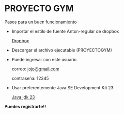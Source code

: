 # PROYECTO GYM

<p>
Pasos para un buen funcionamiento
</p>

- Importar el estilo de fuente Anton-regular de dropbox

  [Dropbox](https://www.dropbox.com/scl/fo/3qtb5yt6mcqxikszzfubp/ADCrAzQwkpM9Yd1sJpyEpxM?rlkey=iyff08d40mgtq60pn01eef9nv&e=1&st=ug8160dx&dl=0)


-  Descargar el archivo ejecutable (PROYECTOGYM)

-  Puede ingresar con este usuario
  
   correo: jojo@gmail.com

   contraseña: 12345
 
- Usar preferentemente Java SE Development Kit 23
  
  [Java jdk 23](https://www.oracle.com/java/technologies/javase/jdk23-archive-downloads.html)


**Puedes registrarte!!**

